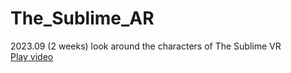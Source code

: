 # The_Sublime_AR
2023.09 (2 weeks)
look around the characters of The Sublime VR<br>
[Play video](https://youtu.be/RbKuMkJEQes)
